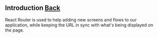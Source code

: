 ## Introduction [Back](./../react_router.md)

React Router is used to help adding new screens and flows to our application, while keeping the URL in sync with what's being displayed on the page.
